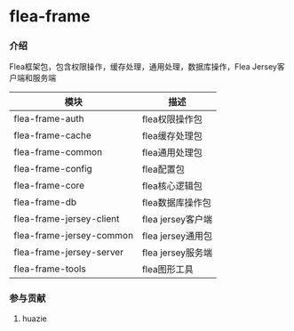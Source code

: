 # flea-frame

### 介绍
Flea框架包，包含权限操作，缓存处理，通用处理，数据库操作，Flea Jersey客户端和服务端

|  模块                     |  描述                  |
|---------------------------|-----------------------|  
|  flea-frame-auth          |  flea权限操作包        |
|  flea-frame-cache         |  flea缓存处理包        |
|  flea-frame-common        |  flea通用处理包        |
|  flea-frame-config        |  flea配置包            |
|  flea-frame-core          |  flea核心逻辑包        |
|  flea-frame-db            |  flea数据库操作包      |
|  flea-frame-jersey-client |  flea jersey客户端     |
|  flea-frame-jersey-common |  flea jersey通用包     |
|  flea-frame-jersey-server |  flea jersey服务端     |
|  flea-frame-tools         |  flea图形工具          |

### 参与贡献
1. huazie
